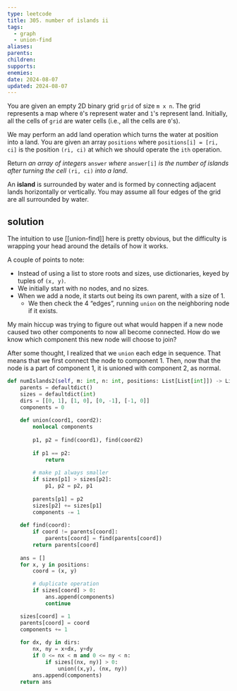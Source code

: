 ```yaml
---
type: leetcode
title: 305. number of islands ii
tags:
  - graph
  - union-find
aliases: 
parents: 
children: 
supports: 
enemies: 
date: 2024-08-07
updated: 2024-08-07
---
```


You are given an empty 2D binary grid `grid` of size `m x n`. The grid represents a map where `0`'s represent water and `1`'s represent land. Initially, all the cells of `grid` are water cells (i.e., all the cells are `0`'s).

We may perform an add land operation which turns the water at position into a land. You are given an array `positions` where `positions[i] = [ri, ci]` is the position `(ri, ci)` at which we should operate the `ith` operation.

Return _an array of integers_ `answer` _where_ `answer[i]` _is the number of islands after turning the cell_ `(ri, ci)` _into a land_.

An **island** is surrounded by water and is formed by connecting adjacent lands horizontally or vertically. You may assume all four edges of the grid are all surrounded by water.

## solution

The intuition to use [[union-find]] here is pretty obvious, but the difficulty is wrapping your head around the details of how it works.

A couple of points to note:

- Instead of using a list to store roots and sizes, use dictionaries, keyed by tuples of `(x, y)`.
- We initially start with no nodes, and no sizes.
- When we add a node, it starts out being its own parent, with a size of 1.
	- We then check the 4 “edges”, running `union` on the neighboring node if it exists.

My main hiccup was trying to figure out what would happen if a new node caused two other components to now all become connected. How do we know which component this new node will choose to join?

After some thought, I realized that we `union` each edge in sequence. That means that we first connect the node to component 1. Then, now that the node is a part of component 1, it is unioned with component 2, as normal.

```python
def numIslands2(self, m: int, n: int, positions: List[List[int]]) -> List[int]:
	parents = defaultdict()
	sizes = defaultdict(int)
	dirs = [[0, 1], [1, 0], [0, -1], [-1, 0]]
	components = 0
	  
	def union(coord1, coord2):
		nonlocal components
	  
		p1, p2 = find(coord1), find(coord2)
	  
		if p1 == p2:
			return
	  
		# make p1 always smaller
		if sizes[p1] > sizes[p2]:
			p1, p2 = p2, p1
	  
		parents[p1] = p2
		sizes[p2] += sizes[p1]
		components -= 1
	  
	def find(coord):
		if coord != parents[coord]:
			parents[coord] = find(parents[coord])
		return parents[coord]
	  
	ans = []
	for x, y in positions:
		coord = (x, y)

		# duplicate operation
		if sizes[coord] > 0:
			ans.append(components)
			continue

	sizes[coord] = 1
	parents[coord] = coord
	components += 1
	  
	for dx, dy in dirs:
		nx, ny = x+dx, y+dy
		if 0 <= nx < m and 0 <= ny < n:
			if sizes[(nx, ny)] > 0:
				union((x,y), (nx, ny))
		ans.append(components)
	return ans
```
